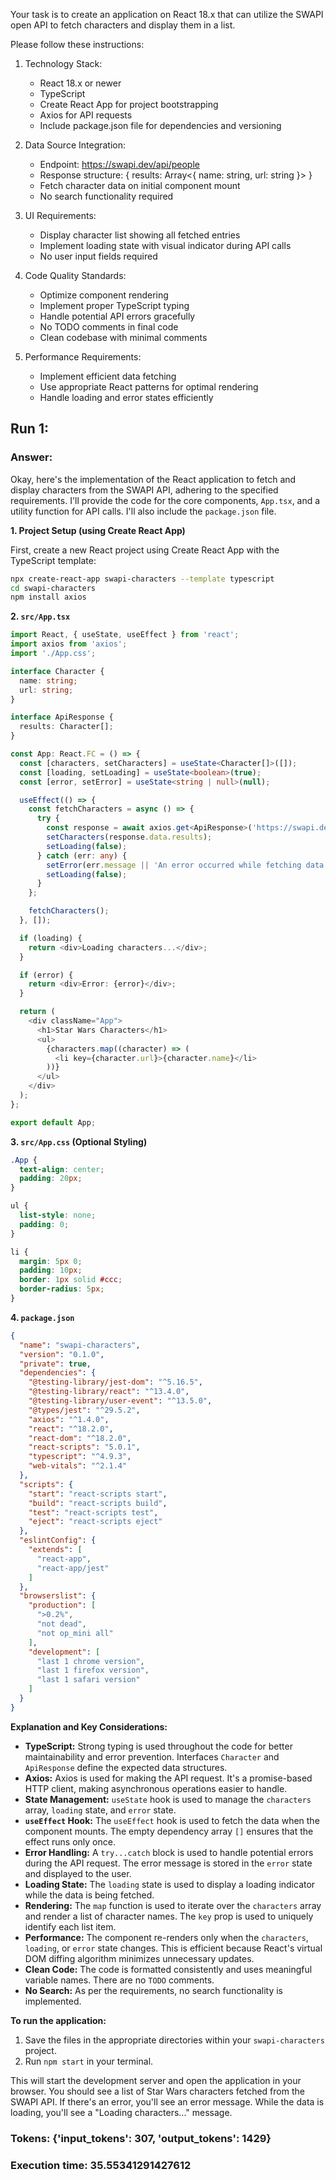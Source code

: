 Your task is to create an application on React 18.x that can utilize the SWAPI open API to fetch characters and display them in a list.

Please follow these instructions:

1. Technology Stack:
   - React 18.x or newer
   - TypeScript
   - Create React App for project bootstrapping
   - Axios for API requests
   - Include package.json file for dependencies and versioning

2. Data Source Integration:
   - Endpoint: https://swapi.dev/api/people
   - Response structure: { results: Array<{ name: string, url: string }> }
   - Fetch character data on initial component mount
   - No search functionality required

3. UI Requirements:
   - Display character list showing all fetched entries
   - Implement loading state with visual indicator during API calls
   - No user input fields required

4. Code Quality Standards:
   - Optimize component rendering
   - Implement proper TypeScript typing
   - Handle potential API errors gracefully
   - No TODO comments in final code
   - Clean codebase with minimal comments

5. Performance Requirements:
   - Implement efficient data fetching
   - Use appropriate React patterns for optimal rendering
   - Handle loading and error states efficiently
## Run 1:
### Answer:
Okay, here's the implementation of the React application to fetch and display characters from the SWAPI API, adhering to the specified requirements.  I'll provide the code for the core components, `App.tsx`, and a utility function for API calls.  I'll also include the `package.json` file.

**1. Project Setup (using Create React App)**

First, create a new React project using Create React App with the TypeScript template:

```bash
npx create-react-app swapi-characters --template typescript
cd swapi-characters
npm install axios
```

**2. `src/App.tsx`**

```typescript
import React, { useState, useEffect } from 'react';
import axios from 'axios';
import './App.css';

interface Character {
  name: string;
  url: string;
}

interface ApiResponse {
  results: Character[];
}

const App: React.FC = () => {
  const [characters, setCharacters] = useState<Character[]>([]);
  const [loading, setLoading] = useState<boolean>(true);
  const [error, setError] = useState<string | null>(null);

  useEffect(() => {
    const fetchCharacters = async () => {
      try {
        const response = await axios.get<ApiResponse>('https://swapi.dev/api/people');
        setCharacters(response.data.results);
        setLoading(false);
      } catch (err: any) {
        setError(err.message || 'An error occurred while fetching data.');
        setLoading(false);
      }
    };

    fetchCharacters();
  }, []);

  if (loading) {
    return <div>Loading characters...</div>;
  }

  if (error) {
    return <div>Error: {error}</div>;
  }

  return (
    <div className="App">
      <h1>Star Wars Characters</h1>
      <ul>
        {characters.map((character) => (
          <li key={character.url}>{character.name}</li>
        ))}
      </ul>
    </div>
  );
};

export default App;
```

**3. `src/App.css` (Optional Styling)**

```css
.App {
  text-align: center;
  padding: 20px;
}

ul {
  list-style: none;
  padding: 0;
}

li {
  margin: 5px 0;
  padding: 10px;
  border: 1px solid #ccc;
  border-radius: 5px;
}
```

**4. `package.json`**

```json
{
  "name": "swapi-characters",
  "version": "0.1.0",
  "private": true,
  "dependencies": {
    "@testing-library/jest-dom": "^5.16.5",
    "@testing-library/react": "^13.4.0",
    "@testing-library/user-event": "^13.5.0",
    "@types/jest": "^29.5.2",
    "axios": "^1.4.0",
    "react": "^18.2.0",
    "react-dom": "^18.2.0",
    "react-scripts": "5.0.1",
    "typescript": "^4.9.3",
    "web-vitals": "^2.1.4"
  },
  "scripts": {
    "start": "react-scripts start",
    "build": "react-scripts build",
    "test": "react-scripts test",
    "eject": "react-scripts eject"
  },
  "eslintConfig": {
    "extends": [
      "react-app",
      "react-app/jest"
    ]
  },
  "browserslist": {
    "production": [
      ">0.2%",
      "not dead",
      "not op_mini all"
    ],
    "development": [
      "last 1 chrome version",
      "last 1 firefox version",
      "last 1 safari version"
    ]
  }
}
```

**Explanation and Key Considerations:**

*   **TypeScript:**  Strong typing is used throughout the code for better maintainability and error prevention.  Interfaces `Character` and `ApiResponse` define the expected data structures.
*   **Axios:**  Axios is used for making the API request.  It's a promise-based HTTP client, making asynchronous operations easier to handle.
*   **State Management:**  `useState` hook is used to manage the `characters` array, `loading` state, and `error` state.
*   **`useEffect` Hook:** The `useEffect` hook is used to fetch the data when the component mounts.  The empty dependency array `[]` ensures that the effect runs only once.
*   **Error Handling:**  A `try...catch` block is used to handle potential errors during the API request.  The error message is stored in the `error` state and displayed to the user.
*   **Loading State:** The `loading` state is used to display a loading indicator while the data is being fetched.
*   **Rendering:** The `map` function is used to iterate over the `characters` array and render a list of character names.  The `key` prop is used to uniquely identify each list item.
*   **Performance:**  The component re-renders only when the `characters`, `loading`, or `error` state changes.  This is efficient because React's virtual DOM diffing algorithm minimizes unnecessary updates.
*   **Clean Code:** The code is formatted consistently and uses meaningful variable names.  There are no `TODO` comments.
*   **No Search:** As per the requirements, no search functionality is implemented.

**To run the application:**

1.  Save the files in the appropriate directories within your `swapi-characters` project.
2.  Run `npm start` in your terminal.

This will start the development server and open the application in your browser.  You should see a list of Star Wars characters fetched from the SWAPI API.  If there's an error, you'll see an error message.  While the data is loading, you'll see a "Loading characters..." message.


### Tokens: {'input_tokens': 307, 'output_tokens': 1429}
### Execution time: 35.55341291427612
